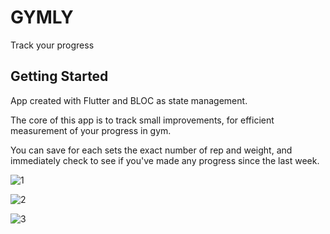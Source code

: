 # GYMLY

Track your progress

## Getting Started

App created with Flutter and BLOC as state management.

The core of this app is to track small improvements, for efficient measurement of your progress in gym.

You can save for each sets the exact number of rep and weight, and immediately check to see if you've made any progress since the last week.



![1](https://github.com/Pasq98/gymly/assets/48348216/c705e370-d389-42be-b201-e8344878f12a)

![2](https://github.com/Pasq98/gymly/assets/48348216/2d975772-0f41-4ad4-b629-2642ca95054b)

![3](https://github.com/Pasq98/gymly/assets/48348216/012a338e-3ed9-470e-b968-cdf4f10c3b9c)
